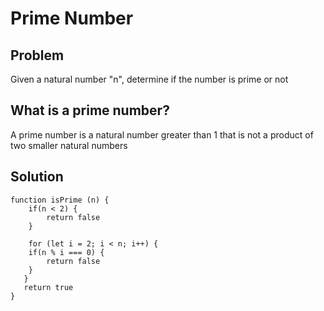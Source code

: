 # Prime Number

## Problem

Given a natural number "n", determine if the number is prime or not

## What is a prime number?

A prime number is a natural number greater than 1 that is not a product of two smaller natural numbers

## Solution

```
function isPrime (n) {
    if(n < 2) {
        return false
    }

    for (let i = 2; i < n; i++) {
    if(n % i === 0) {
        return false
    }
   }
   return true
}
```
